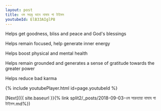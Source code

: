 ```yaml
---
layout: post
title: ওম সহস্র ভাবে নামায গা টাইমস
youtubeId: ElB33AIglP8
---
```

 
 
Helps get goodness, bliss and peace and God's blessings
 
Helps remain focused, help generate inner energy 
 
Helps boost physical and mental health 
 
Helps remain grounded and generates a sense of gratitude towards the greater power 
 
Helps reduce bad karma
 
 
 
 


{% include youtubePlayer.html id=page.youtubeId %}
 
[Next]({{ site.baseurl }}{% link  split2/_posts/2018-09-03-ওম সারন্যায়া নামায গা টাইমস.md%})
 
